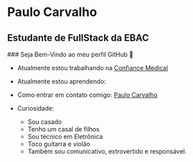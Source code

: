 # Paulo Carvalho

## Estudante de FullStack da EBAC

<p>
    ### Seja Bem-Vindo ao meu perfil GitHub 👋


* Atualmente estou trabalhando na <a href="Confiancemedical.com.br">Confiance Medical</a>

* Atualmente estou aprendendo:

          
* Como entrar em contato comigo: 
    <a href='https://api.whatsapp.com/send?phone=5521999022950&text=Ol%C3%A1%2C%20tudo%20bem!%20Em%20breve%20responderei%20a%20sua%20mensagem.'>Paulo Carvalho </a>


* Curiosidade:
    * Sou casado
    * Tenho um casal de filhos
    * Sou técnico em Eletrônica
    * Toco guitarra e violão
    * Também sou comunicativo, extrovertido e responsável. 
</p>